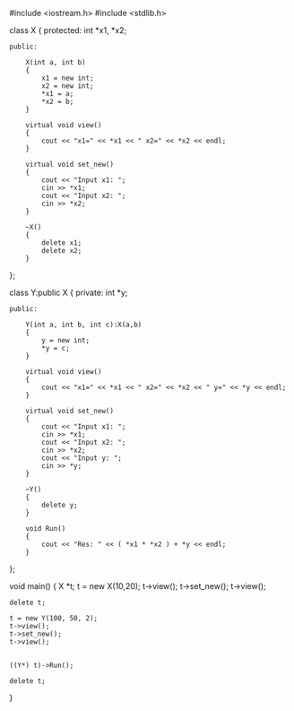 #include <iostream.h>
#include <stdlib.h>

class X
{
    protected:
        int *x1, *x2; 

    public:

        X(int a, int b)
        {
            x1 = new int;
            x2 = new int;
            *x1 = a;
            *x2 = b;
        }

        virtual void view()
        {
            cout << "x1=" << *x1 << " x2=" << *x2 << endl;
        }

        virtual void set_new()
        {
            cout << "Input x1: ";
            cin >> *x1;
            cout << "Input x2: ";
            cin >> *x2;
        }

        ~X()
        {
            delete x1;
            delete x2;
        }
};

class Y:public X
{
    private:
        int *y; 

    public:

        Y(int a, int b, int c):X(a,b)
        {
            y = new int;
            *y = c;
        }

        virtual void view()
        {
            cout << "x1=" << *x1 << " x2=" << *x2 << " y=" << *y << endl;
        }

        virtual void set_new()
        {
            cout << "Input x1: ";
            cin >> *x1;
            cout << "Input x2: ";
            cin >> *x2;
            cout << "Input y: ";
            cin >> *y;
        }

        ~Y()
        {
            delete y;
        }

        void Run()
        {
            cout << "Res: " << ( *x1 * *x2 ) + *y << endl;
        }
};

void main()
{
    X *t; 
    t = new X(10,20); 
    t->view(); 
    t->set_new(); 
    t->view(); 

    delete t; 

    t = new Y(100, 50, 2); 
    t->view();
    t->set_new();
    t->view(); 


    ((Y*) t)->Run();   

    delete t; 
}
